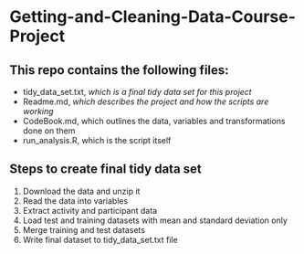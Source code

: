 # Getting-and-Cleaning-Data-Course-Project

## This repo contains the following files:

* tidy_data_set.txt, *which is a final tidy data set for this project*
* Readme.md, *which describes the project and how the scripts are working*
* CodeBook.md, which outlines the data, variables and transformations done on them
* run_analysis.R, which is the script itself

## Steps to create final tidy data set

1. Download the data and unzip it
2. Read the data into variables
3. Extract activity and participant data
4. Load test and training datasets with mean and standard deviation only
5. Merge training and test datasets
6. Write final dataset to tidy_data_set.txt file

